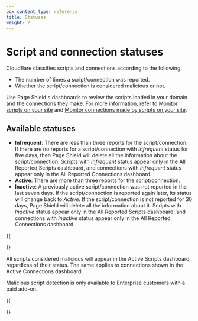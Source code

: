 ```yaml
---
pcx_content_type: reference
title: Statuses
weight: 2
---
```


# Script and connection statuses

Cloudflare classifies scripts and connections according to the following:

* The number of times a script/connection was reported.
* Whether the script/connection is considered malicious or not.

Use Page Shield's dashboards to review the scripts loaded in your domain and the connections they make. For more information, refer to [Monitor scripts on your site](/page-shield/use-dashboard/monitor-scripts/) and [Monitor connections made by scripts on your site](/page-shield/use-dashboard/monitor-connections/).

## Available statuses

* **Infrequent**: There are less than three reports for the script/connection. If there are no reports for a script/connection with _Infrequent_ status for five days, then Page Shield will delete all the information about the script/connection. Scripts with _Infrequent_ status appear only in the All Reported Scripts dashboard, and connections with _Infrequent_ status appear only in the All Reported Connections dashboard.
* **Active**: There are more than three reports for the script/connection.
* **Inactive**: A previously active script/connection was not reported in the last seven days. If the script/connection is reported again later, its status will change back to _Active_. If the script/connection is not reported for 30 days, Page Shield will delete all the information about it. Scripts with _Inactive_ status appear only in the All Reported Scripts dashboard, and connections with _Inactive_ status appear only in the All Reported Connections dashboard.

{{<Aside type="note">}}

All scripts considered malicious will appear in the Active Scripts dashboard, regardless of their status. The same applies to connections shown in the Active Connections dashboard.

Malicious script detection is only available to Enterprise customers with a paid add-on.

{{</Aside>}}
